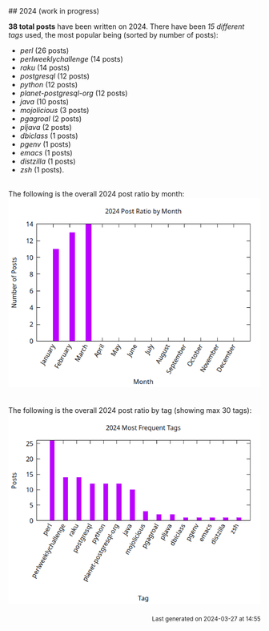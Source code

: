 <a name="2024" />
## 2024 (work in progress)

**38 total posts** have been written on 2024.
There have been *15 different tags* used, the most
popular being (sorted by number of posts):
 
- *perl* (26 posts)  
- *perlweeklychallenge* (14 posts)  
- *raku* (14 posts)  
- *postgresql* (12 posts)  
- *python* (12 posts)  
- *planet-postgresql-org* (12 posts)  
- *java* (10 posts)  
- *mojolicious* (3 posts)  
- *pgagroal* (2 posts)  
- *pljava* (2 posts)  
- *dbiclass* (1 posts)  
- *pgenv* (1 posts)  
- *emacs* (1 posts)  
- *distzilla* (1 posts)  
- *zsh* (1 posts).<br/>
<br/>
The following is the overall 2024 post ratio by month:
<br/>
    <center>
      <img src="/images/stats/2024-months.png" alt="2024 post ratio per month" />
    </center>
<br/>

<br/>
The following is the overall 2024 post ratio by tag (showing max 30 tags):
<br/>
  <center>
    <img src="/images/stats/2024-tags.png" alt="2024 post ratio per tag" />
  </center>
<br/>

<div align="right">
<small>
Last generated on 2024-03-27 at 14:55
</small>
</div>

<br/>
